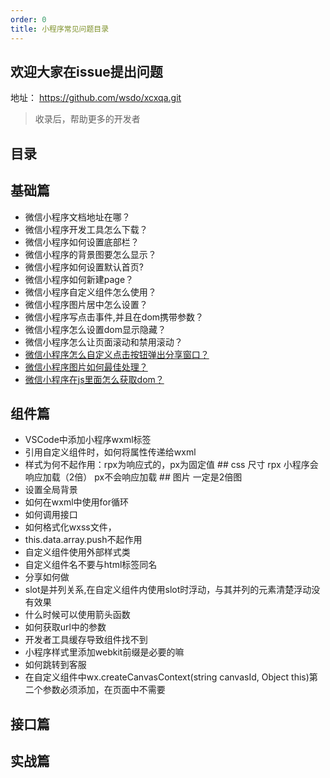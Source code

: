 ```yaml
---
order: 0
title: 小程序常见问题目录
---
```



## 欢迎大家在issue提出问题
地址： https://github.com/wsdo/xcxqa.git
> 收录后，帮助更多的开发者

## 目录
## 基础篇
* 微信小程序文档地址在哪？
* 微信小程序开发工具怎么下载？
* 微信小程序如何设置底部栏？
* 微信小程序的背景图要怎么显示？
* 微信小程序如何设置默认首页?
* 微信小程序如何新建page？
* 微信小程序自定义组件怎么使用？
* 微信小程序图片居中怎么设置？
* 微信小程序写点击事件,并且在dom携带参数？
* 微信小程序怎么设置dom显示隐藏？
* 微信小程序怎么让页面滚动和禁用滚动？
* [微信小程序怎么自定义点击按钮弹出分享窗口？](https://www.xcxqa.com/docs/faq/custom-share)
* [微信小程序图片如何最佳处理？](https://www.xcxqa.com/docs/faq/image-best)
* [微信小程序在js里面怎么获取dom？](https://www.xcxqa.com/docs/faq/get-dom)


## 组件篇
* VSCode中添加小程序wxml标签
* 引用自定义组件时，如何将属性传递给wxml
* 样式为何不起作用：rpx为响应式的，px为固定值
           ## css 尺寸
                rpx 小程序会响应加载（2倍）
                px不会响应加载
          ## 图片
                一定是2倍图
* 设置全局背景
* 如何在wxml中使用for循环
* 如何调用接口
* 如何格式化wxss文件，
* this.data.array.push不起作用
* 自定义组件使用外部样式类
* 自定义组件名不要与html标签同名
* 分享如何做
* slot是并列关系,在自定义组件内使用slot时浮动，与其并列的元素清楚浮动没有效果
* 什么时候可以使用箭头函数
* 如何获取url中的参数
* 开发者工具缓存导致组件找不到
* 小程序样式里添加webkit前缀是必要的嘛
* 如何跳转到客服
* 在自定义组件中wx.createCanvasContext(string canvasId, Object this)第二个参数必须添加，在页面中不需要
## 接口篇
## 实战篇
